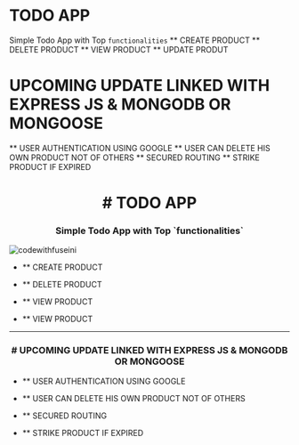 # TODO APP
Simple Todo App with Top `functionalities`
 ** CREATE PRODUCT
 ** DELETE PRODUCT
 ** VIEW PRODUCT
 ** UPDATE PRODUT

 # UPCOMING UPDATE LINKED WITH EXPRESS JS & MONGODB OR MONGOOSE
 ** USER AUTHENTICATION USING GOOGLE 
 ** USER CAN DELETE HIS OWN PRODUCT NOT OF OTHERS
 ** SECURED ROUTING
 ** STRIKE PRODUCT IF EXPIRED

<h1 align="center"># TODO APP</h1>
<h3 align="center">Simple Todo App with Top `functionalities`</h3>

<p align="left"> <img src="https://komarev.com/ghpvc/?username=codewithfuseini&label=Profile%20views&color=0e75b6&style=flat" alt="codewithfuseini" /> </p>

- ** CREATE PRODUCT

- ** DELETE PRODUCT

- ** VIEW PRODUCT

- ** VIEW PRODUCT
<hr/>

<h3 align="center"># UPCOMING UPDATE LINKED WITH EXPRESS JS & MONGODB OR MONGOOSE</h3>

- ** USER AUTHENTICATION USING GOOGLE 

- ** USER CAN DELETE HIS OWN PRODUCT NOT OF OTHERS

- ** SECURED ROUTING

- ** STRIKE PRODUCT IF EXPIRED


